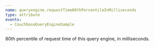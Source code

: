 ```yaml
---
name: queryengine.requestTime80thPercentileInMilliseconds
type: attribute
events:
  - CouchbaseQueryEngineSample
---
```


80th percentile of request time of this query engine, in milliseconds.